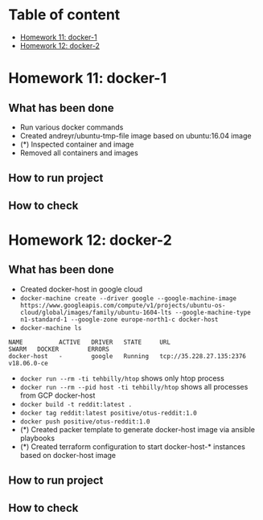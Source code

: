 # Table of content
- [Homework 11: docker-1](#homework-11-docker-1)
- [Homework 12: docker-2](#homework-12-docker-2)

# Homework 11: docker-1
## What has been done
- Run various docker commands
- Created andreyr/ubuntu-tmp-file image based on ubuntu:16.04 image
- (\*) Inspected container and image
- Removed all containers and images

## How to run project

## How to check


# Homework 12: docker-2
## What has been done
- Created docker-host in google cloud
- `docker-machine create --driver google --google-machine-image https://www.googleapis.com/compute/v1/projects/ubuntu-os-cloud/global/images/family/ubuntu-1604-lts --google-machine-type n1-standard-1 --google-zone europe-north1-c docker-host`
- `docker-machine ls`
~~~~
NAME          ACTIVE   DRIVER   STATE     URL                        SWARM   DOCKER        ERRORS
docker-host   -        google   Running   tcp://35.228.27.135:2376           v18.06.0-ce
~~~~
- `docker run --rm -ti tehbilly/htop` shows only htop process
- `docker run --rm --pid host -ti tehbilly/htop` shows all processes from GCP docker-host
- `docker build -t reddit:latest .`
- `docker tag reddit:latest positive/otus-reddit:1.0`
- `docker push positive/otus-reddit:1.0`
- (\*) Created packer template to generate docker-host image via ansible playbooks
- (\*) Created terraform configuration to start docker-host-* instances based on docker-host image

## How to run project

## How to check
